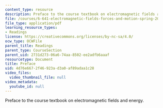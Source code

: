 ```yaml
---
content_type: resource
description: Preface to the course textbook on electromagnetic fields and energy.
file: /courses/6-641-electromagnetic-fields-forces-and-motion-spring-2005/4d76e6672f46923ad3a0af89adaa1c28_preface.pdf
file_type: application/pdf
learning_resource_types:
- Readings
license: https://creativecommons.org/licenses/by-nc-sa/4.0/
ocw_type: OCWFile
parent_title: Readings
parent_type: CourseSection
parent_uid: 2731d273-06a6-74aa-8502-ee2adfb6aaaf
resourcetype: Document
title: Preface
uid: 4d76e667-2f46-923a-d3a0-af89adaa1c28
video_files:
  video_thumbnail_file: null
video_metadata:
  youtube_id: null
---
```

Preface to the course textbook on electromagnetic fields and energy.